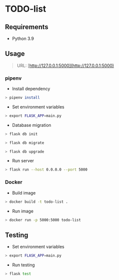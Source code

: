 # TODO-list

## Requirements

- Python 3.9

## Usage

> URL: [http://127.0.0.1:5000](http://127.0.0.1:5000)

### pipenv

- Install dependency

```bash
> pipenv install
```

- Set environment variables

```bash
> export FLASK_APP=main.py
```

- Database migration

```bash
> flask db init
```

```bash
> flask db migrate
```

```bash
> flask db upgrade
```

- Run server

```bash
> flask run --host 0.0.0.0 --port 5000
```

### Docker

- Build image

```bash
> docker build -t todo-list .
```

- Run image

```bash
> docker run -p 5000:5000 todo-list
```

## Testing

- Set environment variables

```bash
> export FLASK_APP=main.py
```

- Run testing

```bash
> flask test
```
